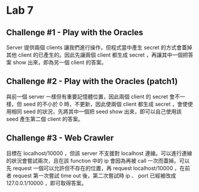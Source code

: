 # Lab 7

## Challenge #1 - Play with the Oracles

Server 提供兩個 clients 讓我們進行操作，但程式當中產生 secret 的方式會蓋掉其他 client 的已產生的。因此先讓兩個 client 都生成 secret ，再讓其中一個把答案 show 出來，即為另一個 client 的答案。

## Challenge #2 - Play with the Oracles (patch1)

與前一個 server 一樣但有重要記憶體位置，因此兩個 client 的 secret 會不一樣，但 seed 的不小於 0 時，不更新，因此使兩個 client 都生成 secret ，會使使用相同 seed 的狀況，先將其中一個把 seed show 出來，即可以自己使用該 seed 產生第二個 client 的答案。

## Challenge #3 - Web Crawler

目標在 localhost/10000 ，但該 server 不支援對 localhost 連線。可以進行連線的狀況會嘗試兩次，且在該 function 中的 ip 會因為再被 call 一次而蓋掉。可以先 request 一個可以允許但不存在的位置，再 request localhost/10000 ，在前者 request 第一次嘗試 time out 後，第二次嘗試時 ip 、 port 已經被改成 127.0.0.1/10000 ，即可取得答案。